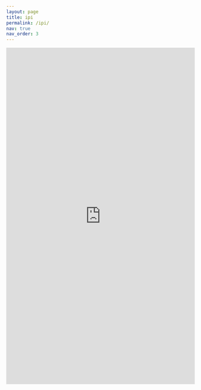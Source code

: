 ```yaml
---
layout: page
title: ipi
permalink: /ipi/
nav: true
nav_order: 3
---
```


<iframe src="https://wzb-ipi.github.io/assets/html/maps.html" width="100%" height="900px" style="border:none;"></iframe>
